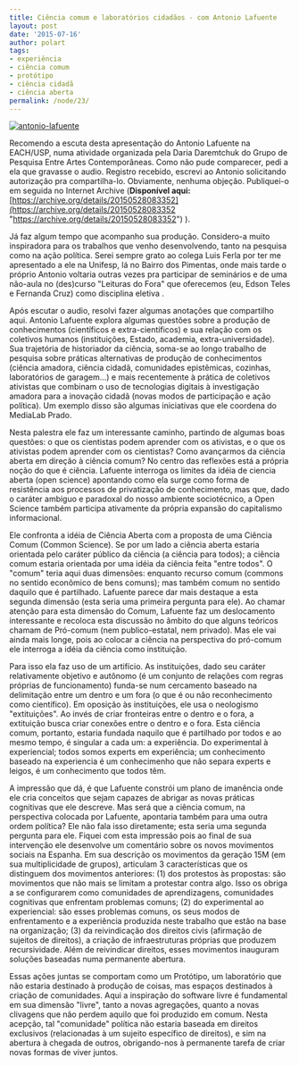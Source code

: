 ```yaml
---
title: Ciência comum e laboratórios cidadãos - com Antonio Lafuente
layout: post
date: '2015-07-16'
author: polart
tags:
- experiência
- ciência comum
- protótipo
- ciência cidadã
- ciência aberta
permalink: /node/23/
---
```


[![antonio-lafuente](http://prototype.pimentalab.net/wp-content/uploads/2015/07/antonio-lafuente-264x300.jpg)](http://prototype.pimentalab.net/wp-content/uploads/2015/07/antonio-lafuente.jpg "http://prototype.pimentalab.net/wp-content/uploads/2015/07/antonio-lafuente.jpg")

Recomendo a escuta desta apresentação do Antonio Lafuente na EACH/USP, numa atividade organizada pela Daria Daremtchuk do Grupo de Pesquisa Entre Artes Contemporâneas. Como não pude comparecer, pedi a ela que gravasse o audio. Registro recebido, escrevi ao Antonio solicitando autorização pra compartilha-lo. Obviamente, nenhuma objeção. Publiquei-o em seguida no Internet Archive (**Disponível aqui:** [https://archive.org/details/20150528083352](https://archive.org/details/20150528083352 "https://archive.org/details/20150528083352") ).

Já faz algum tempo que acompanho sua produção. Considero-a muito inspiradora para os trabalhos que venho desenvolvendo, tanto na pesquisa como na ação política. Serei sempre grato ao colega Luis Ferla por ter me apresentado a ele na Unifesp, lá no Bairro dos Pimentas, onde mais tarde o próprio Antonio voltaria outras vezes pra participar de seminários e de uma não-aula no (des)curso "Leituras do Fora" que oferecemos (eu, Edson Teles e Fernanda Cruz) como disciplina eletiva .

Após escutar o audio, resolvi fazer algumas anotações que compartilho aqui. Antonio Lafuente explora algumas questões sobre a produção de conhecimentos (científicos e extra-científicos) e sua relação com os coletivos humanos (instituições, Estado, academia, extra-universidade). Sua trajetória de historiador da ciência, soma-se ao longo trabalho de pesquisa sobre práticas alternativas de produção de conhecimentos (ciência amadora, ciência cidadã, comunidades epistêmicas, cozinhas, laboratórios de garagem...) e mais recentemente à prática de coletivos ativistas que combinam o uso de tecnologias digitais à investigação amadora para a inovação cidadã (novas modos de participação e ação política). Um exemplo disso são algumas iniciativas que ele coordena do MediaLab Prado.

Nesta palestra ele faz um interessante caminho, partindo de algumas boas questões: o que os cientistas podem aprender com os ativistas, e o que os ativistas podem aprender com os cientistas? Como avançarmos da ciência aberta em direção à ciência comum? No centro das reflexões está a própria noção do que é ciência. Lafuente interroga os limites da idéia de ciencia aberta (open science) apontando como ela surge como forma de resistência aos processos de privatização de conhecimento, mas que, dado o caráter ambiguo e paradoxal do nosso ambiente sociotécnico, a Open Science também participa ativamente da própria expansão do capitalismo informacional.

Ele confronta a idéia de Ciência Aberta com a proposta de uma Ciência Comum (Common Science). Se por um lado a ciência aberta estaria orientada pelo caráter público da ciência (a ciência para todos); a ciência comum estaria orientada por uma idéia da ciência feita "entre todos". O "comum" teria aqui duas dimensões: enquanto recurso comum (commons no sentido econômico de bens comuns); mas também comum no sentido daquilo que é partilhado. Lafuente parece dar mais destaque a esta segunda dimensão (esta seria uma primeira pergunta para ele). Ao chamar atenção para esta dimensão do Comum, Lafuente faz um deslocamento interessante e recoloca esta discussão no âmbito do que alguns teóricos chamam de Pró-comum (nem publico-estatal, nem privado). Mas ele vai ainda mais longe, pois ao colocar a ciência na perspectiva do pró-comum ele interroga a idéia da ciência como instituição.

Para isso ela faz uso de um artifício. As instituições, dado seu caráter relativamente objetivo e autônomo (é um conjunto de relações com regras próprias de funcionamento) funda-se num cercamento baseado na delimitação entre um dentro e um fora (o que é ou não reconhecimento como científico). Em oposição às instituições, ele usa o neologismo "extituições". Ao invés de criar fronteiras entre o dentro e o fora, a extituição busca criar conexões entre o dentro e o fora. Esta ciência comum, portanto, estaria fundada naquilo que é partilhado por todos e ao mesmo tempo, é singular a cada um: a experiência. Do experimental à experiencial; todos somos experts em experiência; um conhecimento baseado na experiencia é um conhecimenho que não separa experts e leigos, é um conhecimento que todos têm.

A impressão que dá, é que Lafuente constrói um plano de imanência onde ele cria conceitos que sejam capazes de abrigar as novas práticas cognitivas que ele descreve. Mas será que a ciência comum, na perspectiva colocada por Lafuente, apontaria também para uma outra ordem política? Ele não fala isso diretamente; esta seria uma segunda pergunta para ele. Fiquei com esta impressão pois ao final de sua intervenção ele desenvolve um comentário sobre os novos movimentos sociais na Espanha. Em sua descrição os movimentos da geração 15M (em sua multiplicidade de grupos), articulam 3 características que os distinguem dos movimentos anteriores: (1) dos protestos às propostas: são movimentos que não mais se limitam a protestar contra algo. Isso os obriga a se configurarem como comunidades de aprendizagens, comunidades cognitivas que enfrentam problemas comuns; (2) do experimental ao experiencial: são esses problemas comuns, os seus modos de enfrentamento e a experiência produzida neste trabalho que estão na base na organização; (3) da reivindicação dos direitos civis (afirmação de sujeitos de direitos), a criação de infraestruturas próprias que produzem recursividade. Além de reivindicar direitos, esses movimentos inauguram soluções baseadas numa permanente abertura.

Essas ações juntas se comportam como um Protótipo, um laboratório que não estaria destinado à produção de coisas, mas espaços destinados à criação de comunidades. Aqui a inspiração do software livre é fundamental em sua dimensão "livre", tanto a novas agregações, quanto a novas clivagens que não perdem aquilo que foi produzido em comum. Nesta acepção, tal "comunidade" política não estaria baseada em direitos exclusivos (relacionadas à um sujeito específico de direitos), e sim na abertura à chegada de outros, obrigando-nos à permanente tarefa de criar novas formas de viver juntos.